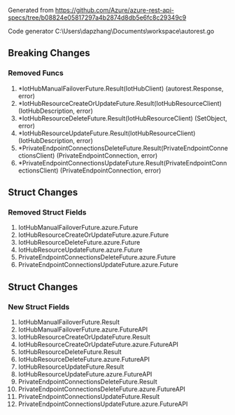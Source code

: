 Generated from https://github.com/Azure/azure-rest-api-specs/tree/b08824e05817297a4b2874d8db5e6fc8c29349c9

Code generator C:\Users\dapzhang\Documents\workspace\autorest.go

## Breaking Changes

### Removed Funcs

1. *IotHubManualFailoverFuture.Result(IotHubClient) (autorest.Response, error)
1. *IotHubResourceCreateOrUpdateFuture.Result(IotHubResourceClient) (IotHubDescription, error)
1. *IotHubResourceDeleteFuture.Result(IotHubResourceClient) (SetObject, error)
1. *IotHubResourceUpdateFuture.Result(IotHubResourceClient) (IotHubDescription, error)
1. *PrivateEndpointConnectionsDeleteFuture.Result(PrivateEndpointConnectionsClient) (PrivateEndpointConnection, error)
1. *PrivateEndpointConnectionsUpdateFuture.Result(PrivateEndpointConnectionsClient) (PrivateEndpointConnection, error)

## Struct Changes

### Removed Struct Fields

1. IotHubManualFailoverFuture.azure.Future
1. IotHubResourceCreateOrUpdateFuture.azure.Future
1. IotHubResourceDeleteFuture.azure.Future
1. IotHubResourceUpdateFuture.azure.Future
1. PrivateEndpointConnectionsDeleteFuture.azure.Future
1. PrivateEndpointConnectionsUpdateFuture.azure.Future

## Struct Changes

### New Struct Fields

1. IotHubManualFailoverFuture.Result
1. IotHubManualFailoverFuture.azure.FutureAPI
1. IotHubResourceCreateOrUpdateFuture.Result
1. IotHubResourceCreateOrUpdateFuture.azure.FutureAPI
1. IotHubResourceDeleteFuture.Result
1. IotHubResourceDeleteFuture.azure.FutureAPI
1. IotHubResourceUpdateFuture.Result
1. IotHubResourceUpdateFuture.azure.FutureAPI
1. PrivateEndpointConnectionsDeleteFuture.Result
1. PrivateEndpointConnectionsDeleteFuture.azure.FutureAPI
1. PrivateEndpointConnectionsUpdateFuture.Result
1. PrivateEndpointConnectionsUpdateFuture.azure.FutureAPI
